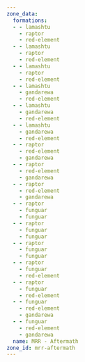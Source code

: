 ```yaml
---
zone_data:
  formations:
  - - lamashtu
    - raptor
    - red-element
  - - lamashtu
    - raptor
    - red-element
  - - lamashtu
    - raptor
    - red-element
  - - lamashtu
    - gandarewa
    - red-element
  - - lamashtu
    - gandarewa
    - red-element
  - - lamashtu
    - gandarewa
    - red-element
  - - raptor
    - red-element
    - gandarewa
  - - raptor
    - red-element
    - gandarewa
  - - raptor
    - red-element
    - gandarewa
  - - raptor
    - funguar
    - funguar
  - - raptor
    - funguar
    - funguar
  - - raptor
    - funguar
    - funguar
  - - raptor
    - funguar
    - red-element
  - - raptor
    - funguar
    - red-element
  - - funguar
    - red-element
    - gandarewa
  - - funguar
    - red-element
    - gandarewa
  name: MRR - Aftermath
zone_id: mrr-aftermath
---
```

